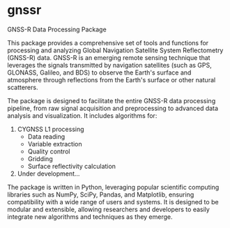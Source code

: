# gnssr


GNSS-R Data Processing Package

This package provides a comprehensive set of tools and functions for processing and analyzing Global Navigation Satellite System Reflectometry (GNSS-R) data. GNSS-R is an emerging remote sensing technique that leverages the signals transmitted by navigation satellites (such as GPS, GLONASS, Galileo, and BDS) to observe the Earth's surface and atmosphere through reflections from the Earth's surface or other natural scatterers.

The package is designed to facilitate the entire GNSS-R data processing pipeline, from raw signal acquisition and preprocessing to advanced data analysis and visualization. It includes algorithms for:

1. CYGNSS L1 processing
   - Data reading
   - Variable extraction
   - Quality control
   - Gridding
   - Surface reflectivity calculation
2. Under development...

The package is written in Python, leveraging popular scientific computing libraries such as NumPy, SciPy, Pandas, and Matplotlib, ensuring compatibility with a wide range of users and systems. It is designed to be modular and extensible, allowing researchers and developers to easily integrate new algorithms and techniques as they emerge.


